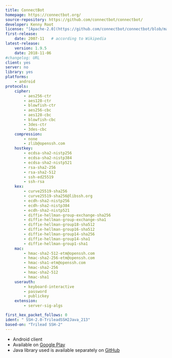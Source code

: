 ```yaml
---
title: ConnectBot
homepage: https://connectbot.org/
source-repository: https://github.com/connectbot/connectbot/
developer: Kenny Root
license: "[Apache-2.0](https://github.com/connectbot/connectbot/blob/master/LICENSE)"
first-release:
    date: 2007-11   # according to Wikipedia
latest-release:
    version: 1.9.5
    date: 2018-11-06
#changelog: URL
client: yes
server: no
library: yes
platforms:
    - android
protocols:
    cipher:
        - aes256-ctr
        - aes128-ctr
        - blowfish-ctr
        - aes256-cbc
        - aes128-cbc
        - blowfish-cbc
        - 3des-ctr
        - 3des-cbc
    compression:
        - none
        - zlib@openssh.com
    hostkey:
        - ecdsa-sha2-nistp256
        - ecdsa-sha2-nistp384
        - ecdsa-sha2-nistp521
        - rsa-sha2-256
        - rsa-sha2-512
        - ssh-ed25519
        - ssh-rsa
    kex:
        - curve25519-sha256
        - curve25519-sha256@libssh.org
        - ecdh-sha2-nistp256
        - ecdh-sha2-nistp384
        - ecdh-sha2-nistp521
        - diffie-hellman-group-exchange-sha256
        - diffie-hellman-group-exchange-sha1
        - diffie-hellman-group18-sha512
        - diffie-hellman-group16-sha512
        - diffie-hellman-group14-sha256
        - diffie-hellman-group14-sha1
        - diffie-hellman-group1-sha1
    mac:
        - hmac-sha2-512-etm@openssh.com
        - hmac-sha2-256-etm@openssh.com
        - hmac-sha1-etm@openssh.com
        - hmac-sha2-256
        - hmac-sha2-512
        - hmac-sha1
    userauth:
        - keyboard-interactive
        - password
        - publickey
    extension:
        - server-sig-algs

first_kex_packet_follows: 0
ident: " SSH-2.0-TrileadSSH2Java_213"
based-on: "Trilead SSH-2"
---
```

* Android client
* Available on [Google Play](https://play.google.com/store/apps/details?id=org.connectbot)
* Java library used is available separately on [GitHub](https://github.com/connectbot/sshlib)
